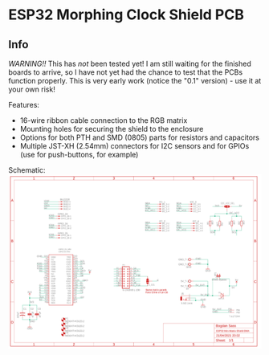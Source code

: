 # ESP32 Morphing Clock Shield PCB

## Info

*WARNING!!* This has *not* been tested yet! 
I am still waiting for the finished boards to arrive, so I have not yet had the chance to test that the PCBs function properly. This is very early work (notice the "0.1" version) - use it at your own risk!

Features:
* 16-wire ribbon cable connection to the RGB matrix
* Mounting holes for securing the shield to the enclosure
* Options for both PTH and SMD (0805) parts for resistors and capacitors
* Multiple JST-XH (2.54mm) connectors for I2C sensors and for GPIOs (use for push-buttons, for example)

Schematic:
![Schematic](photos/schematic.png)